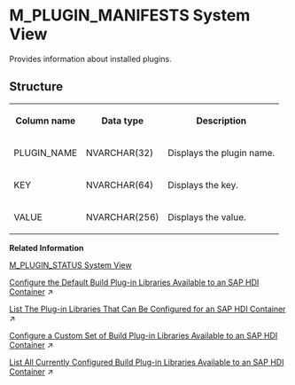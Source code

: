 <!-- loio20b7c62e751910148ec2845b8d946724 -->

# M\_PLUGIN\_MANIFESTS System View

Provides information about installed plugins.



<a name="loio20b7c62e751910148ec2845b8d946724___m__p_l_u_g_i_n__m_a_n_i_f_e_s_t_s_1struct_M_PLUGIN_MANIFESTS"/>

## Structure


<table>
<tr>
<th valign="top">

Column name

</th>
<th valign="top">

Data type

</th>
<th valign="top">

Description

</th>
</tr>
<tr>
<td valign="top">

PLUGIN\_NAME

</td>
<td valign="top">

NVARCHAR\(32\)

</td>
<td valign="top">

Displays the plugin name.

</td>
</tr>
<tr>
<td valign="top">

KEY

</td>
<td valign="top">

NVARCHAR\(64\)

</td>
<td valign="top">

Displays the key.

</td>
</tr>
<tr>
<td valign="top">

VALUE

</td>
<td valign="top">

NVARCHAR\(256\)

</td>
<td valign="top">

Displays the value.

</td>
</tr>
</table>

**Related Information**  


[M\_PLUGIN\_STATUS System View](m-plugin-status-system-view-5619d09.md "Provides status for plugins.")

[Configure the Default Build Plug-in Libraries Available to an SAP HDI Container](https://help.sap.com/viewer/c2cc2e43458d4abda6788049c58143dc/2024_1_QRC/en-US/016e9afdb7b54bfca0679c7358ccb543.html "Maintain the set of plug-in libraries available by default in an SAP HDI container.") :arrow_upper_right:

[List The Plug-in Libraries That Can Be Configured for an SAP HDI Container](https://help.sap.com/viewer/c2cc2e43458d4abda6788049c58143dc/2024_1_QRC/en-US/b00b44d7881a46339e3ed6a25df99b67.html "You can find out which SAP HANA Deployment Infrastructure (HDI) plug-in libraries and versions are available in the database and can be configured for use in an HDI container.") :arrow_upper_right:

[Configure a Custom Set of Build Plug-in Libraries Available to an SAP HDI Container](https://help.sap.com/viewer/c2cc2e43458d4abda6788049c58143dc/2024_1_QRC/en-US/f0557bf56f45441fb3a324a7cda07e30.html "Maintain a custom set of plug-in libraries available in an SAP HDI container.") :arrow_upper_right:

[List All Currently Configured Build Plug-in Libraries Available to an SAP HDI Container](https://help.sap.com/viewer/c2cc2e43458d4abda6788049c58143dc/2024_1_QRC/en-US/ddb04a9bbbe645f7bcfecf38c599e279.html "Display a list of all the build plug-in libraries available for use in an SAP HDI container.") :arrow_upper_right:

